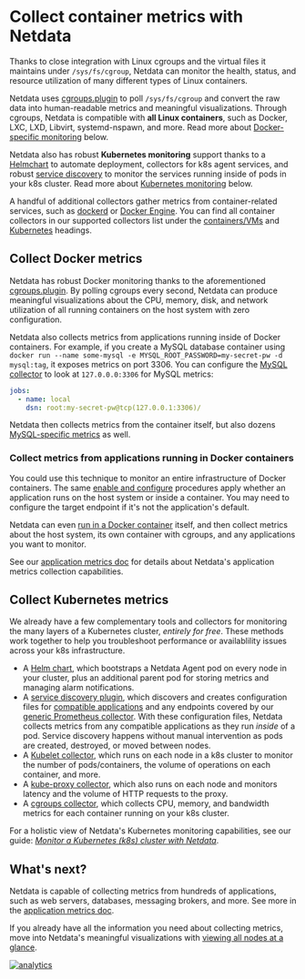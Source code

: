 <!--
title: "Collect container metrics with Netdata"
sidebar_label: "Container metrics"
description: "Use Netdata to collect per-second utilization and application-level metrics from Linux/Docker containers and Kubernetes clusters."
custom_edit_url: https://github.com/netdata/netdata/edit/master/docs/collect/container-metrics.md
-->

# Collect container metrics with Netdata

Thanks to close integration with Linux cgroups and the virtual files it maintains under `/sys/fs/cgroup`, Netdata can
monitor the health, status, and resource utilization of many different types of Linux containers.

Netdata uses [cgroups.plugin](/collectors/cgroups.plugin/README.md) to poll `/sys/fs/cgroup` and convert the raw data
into human-readable metrics and meaningful visualizations. Through cgroups, Netdata is compatible with **all Linux
containers**, such as Docker, LXC, LXD, Libvirt, systemd-nspawn, and more. Read more about [Docker-specific
monitoring](#collect-docker-metrics) below.

Netdata also has robust **Kubernetes monitoring** support thanks to a
[Helmchart](/packaging/installer/methods/kubernetes.md) to automate deployment, collectors for k8s agent services, and
robust [service discovery](https://github.com/netdata/agent-service-discovery/#service-discovery) to monitor the
services running inside of pods in your k8s cluster. Read more about [Kubernetes
monitoring](#collect-kubernetes-metrics) below.

A handful of additional collectors gather metrics from container-related services, such as
[dockerd](/collectors/python.d.plugin/dockerd/README.md) or [Docker
Engine](https://learn.netdata.cloud/docs/agent/collectors/go.d.plugin/modules/docker_engine/). You can find all
container collectors in our supported collectors list under the
[containers/VMs](/collectors/COLLECTORS.md#containers-and-vms) and
[Kubernetes](/collectors/COLLECTORS.md#containers-and-vms) headings.

## Collect Docker metrics

Netdata has robust Docker monitoring thanks to the aforementioned
[cgroups.plugin](/collectors/cgroups.plugin/README.md). By polling cgroups every second, Netdata can produce meaningful
visualizations about the CPU, memory, disk, and network utilization of all running containers on the host system with
zero configuration.

Netdata also collects metrics from applications running inside of Docker containers. For example, if you create a MySQL
database container using `docker run --name some-mysql -e MYSQL_ROOT_PASSWORD=my-secret-pw -d mysql:tag`, it exposes
metrics on port 3306. You can configure the [MySQL
collector](https://learn.netdata.cloud/docs/agent/collectors/go.d.plugin/modules/mysql) to look at `127.0.0.0:3306` for
MySQL metrics:

```yml
jobs:
  - name: local
    dsn: root:my-secret-pw@tcp(127.0.0.1:3306)/
```

Netdata then collects metrics from the container itself, but also dozens [MySQL-specific
metrics](https://learn.netdata.cloud/docs/agent/collectors/go.d.plugin/modules/mysql#charts) as well.

### Collect metrics from applications running in Docker containers

You could use this technique to monitor an entire infrastructure of Docker containers. The same [enable and
configure](/docs/collect/enable-configure.md) procedures apply whether an application runs on the host system or inside
a container. You may need to configure the target endpoint if it's not the application's default.

Netdata can even [run in a Docker container](/packaging/docker/README.md) itself, and then collect metrics about the
host system, its own container with cgroups, and any applications you want to monitor.

See our [application metrics doc](/docs/collect/application-metrics.md) for details about Netdata's application metrics
collection capabilities.

## Collect Kubernetes metrics

We already have a few complementary tools and collectors for monitoring the many layers of a Kubernetes cluster,
_entirely for free_. These methods work together to help you troubleshoot performance or availablility issues across
your k8s infrastructure.

-   A [Helm chart](https://github.com/netdata/helmchart), which bootstraps a Netdata Agent pod on every node in your
    cluster, plus an additional parent pod for storing metrics and managing alarm notifications.
-   A [service discovery plugin](https://github.com/netdata/agent-service-discovery), which discovers and creates
    configuration files for [compatible
    applications](https://github.com/netdata/helmchart#service-discovery-and-supported-services) and any endpoints
    covered by our [generic Prometheus
    collector](https://learn.netdata.cloud/docs/agent/collectors/go.d.plugin/modules/prometheus). With these
    configuration files, Netdata collects metrics from any compatible applications as they run _inside_ of a pod.
    Service discovery happens without manual intervention as pods are created, destroyed, or moved between nodes. 
-   A [Kubelet collector](https://learn.netdata.cloud/docs/agent/collectors/go.d.plugin/modules/k8s_kubelet), which runs
    on each node in a k8s cluster to monitor the number of pods/containers, the volume of operations on each container,
    and more.
-   A [kube-proxy collector](https://learn.netdata.cloud/docs/agent/collectors/go.d.plugin/modules/k8s_kubeproxy), which
    also runs on each node and monitors latency and the volume of HTTP requests to the proxy.
-   A [cgroups collector](/collectors/cgroups.plugin/README.md), which collects CPU, memory, and bandwidth metrics for
    each container running on your k8s cluster.

For a holistic view of Netdata's Kubernetes monitoring capabilities, see our guide: [_Monitor a Kubernetes (k8s) cluster
with Netdata_](https://learn.netdata.cloud/guides/monitor/kubernetes-k8s-netdata).

## What's next?

Netdata is capable of collecting metrics from hundreds of applications, such as web servers, databases, messaging
brokers, and more. See more in the [application metrics doc](/docs/collect/application-metrics.md).

If you already have all the information you need about collecting metrics, move into Netdata's meaningful visualizations
with [viewing all nodes at a glance](/docs/visualize/view-all-nodes.md).

[![analytics](https://www.google-analytics.com/collect?v=1&aip=1&t=pageview&_s=1&ds=github&dr=https%3A%2F%2Fgithub.com%2Fnetdata%2Fnetdata&dl=https%3A%2F%2Fmy-netdata.io%2Fgithub%2Fdocs%2Fcollect%2Fcontainer-metrics&_u=MAC~&cid=5792dfd7-8dc4-476b-af31-da2fdb9f93d2&tid=UA-64295674-3)](<>)
